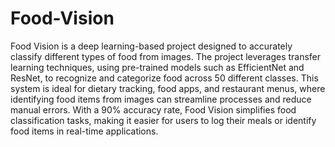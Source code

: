 # Food-Vision
Food Vision is a deep learning-based project designed to accurately classify different types of food from images. The project leverages transfer learning techniques, using pre-trained models such as EfficientNet and ResNet, to recognize and categorize food across 50 different classes. This system is ideal for dietary tracking, food apps, and restaurant menus, where identifying food items from images can streamline processes and reduce manual errors. With a 90% accuracy rate, Food Vision simplifies food classification tasks, making it easier for users to log their meals or identify food items in real-time applications.
